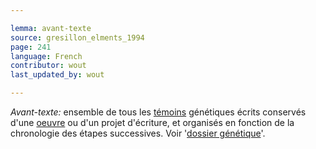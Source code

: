 ```yaml
---

lemma: avant-texte
source: gresillon_elments_1994
page: 241
language: French
contributor: wout
last_updated_by: wout

---
```


_Avant-texte:_ ensemble de tous les [témoins](witness.html) génétiques écrits conservés d'une [oeuvre](work.html) ou d'un projet d'écriture, et organisés en fonction de la chronologie des étapes successives. Voir '[dossier génétique](geneticDossier.html)'.
